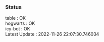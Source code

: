 ### Status


table : OK  
hogwarts : OK  
icy-bot : OK  
Latest Update : 2022-11-26 22:07:30.746034
